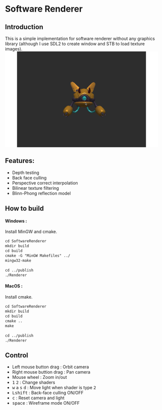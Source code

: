 # Software Renderer

## Introduction
This is a simple implementation for software renderer without any graphics library (although I use SDL2 to create window and STB to load texture images). 
![](./screenshot/gif0.gif)

## Features:
- Depth testing
- Back face culling
- Perspective correct interpolation
- Bilinear texture filtering
- Blinn-Phong reflection model

## How to build
#### Windows :
Install MinGW and cmake.

```
cd SoftwareRenderer
mkdir build
cd build
cmake -G "MinGW Makefiles" ../
mingw32-make

cd ../publish
./Renderer
```

#### MacOS :
Install cmake.

```
cd SoftwareRenderer
mkdir build
cd build
cmake ..
make

cd ../publish
./Renderer
```

## Control
- Left mouse button drag : Orbit camera
- Right mouse buttion drag : Pan camera
- Mouse wheel : Zoom in/out
- <kbd>1</kbd> <kbd>2</kbd> : Change shaders 
- <kbd>w</kbd> <kbd>a</kbd> <kbd>s</kbd> <kbd>d</kbd>
: Move light when shader is type <kbd>2</kbd>
- <kbd>Lshift</kbd> : Back-face culling ON/OFF
- <kbd>c</kbd> : Reset camera and light
- <kbd>space</kbd> :  Wireframe mode ON/OFF

